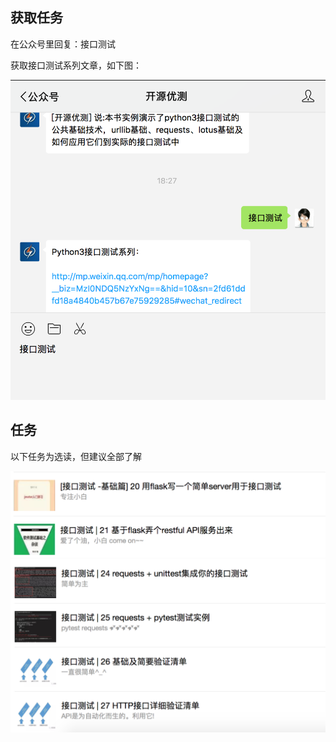 ## 获取任务

在公众号里回复：接口测试

获取接口测试系列文章，如下图：

![任务](images/three-1.png)

## 任务

以下任务为选读，但建议全部了解

![任务](images/three-flask.png)
![任务](images/three-option.png)
